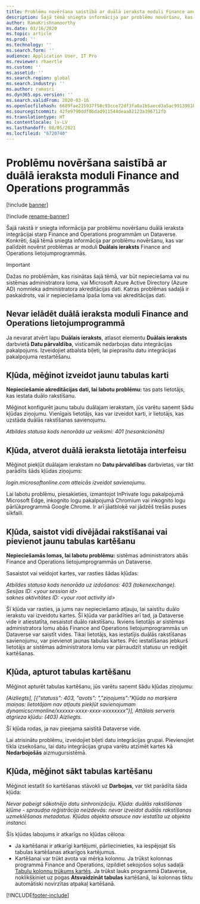 ```yaml
---
title: Problēmu novēršana saistībā ar duālā ieraksta moduli Finance and Operations programmās
description: Šajā tēmā sniegta informācija par problēmu novēršanu, kas var palīdzēt novērst problēmas ar duālā ieraksta moduli Finance and Operations lietojumprogrammās.
author: RamaKrishnamoorthy
ms.date: 03/16/2020
ms.topic: article
ms.prod: ''
ms.technology: ''
ms.search.form: ''
audience: Application User, IT Pro
ms.reviewer: rhaertle
ms.custom: ''
ms.assetid: ''
ms.search.region: global
ms.search.industry: ''
ms.author: ramasri
ms.dyn365.ops.version: ''
ms.search.validFrom: 2020-03-16
ms.openlocfilehash: 6689fae215937f58c93cce72df3fa0a1b5aecd3a5ac9913981b253344a1ba13f
ms.sourcegitcommit: 42fe9790ddf0bdad911544deaa82123a396712fb
ms.translationtype: HT
ms.contentlocale: lv-LV
ms.lasthandoff: 08/05/2021
ms.locfileid: "6720740"
---
```

# <a name="troubleshoot-dual-write-issues-in-finance-and-operations-apps"></a>Problēmu novēršana saistībā ar duālā ieraksta moduli Finance and Operations programmās

[!include [banner](../../includes/banner.md)]

[!include [rename-banner](~/includes/cc-data-platform-banner.md)]

Šajā rakstā ir sniegta informācija par problēmu novēršanu duālā ieraksta integrācijai starp Finance and Operations programmām un Dataverse. Konkrēti, šajā tēmā sniegta informācija par problēmu novēršanu, kas var palīdzēt novērst problēmas ar moduli **Duālais ieraksts** Finance and Operations lietojumprogrammās.

> [!IMPORTANT]
> Dažas no problēmām, kas risinātas šajā tēmā, var būt nepieciešama vai nu sistēmas administratora loma, vai Microsoft Azure Active Directory (Azure AD) nomnieka administratora akreditācijas dati. Katras problēmas sadaļā ir paskaidrots, vai ir nepieciešama īpaša loma vai akreditācijas dati.

## <a name="you-cant-load-the-dual-write-module-in-a-finance-and-operations-app"></a>Nevar ielādēt duālā ieraksta moduli Finance and Operations lietojumprogrammā

Ja nevarat atvērt lapu **Duālais ieraksts**, atlasot elementu **Duālais ieraksts** darbvietā **Datu pārvaldība**, visticamāk nedarbojas datu integrācijas pakalpojums. Izveidojiet atbalsta biļeti, lai pieprasītu datu integrācijas pakalpojuma restartēšanu.

## <a name="error-when-you-try-to-create-a-new-table-map"></a>Kļūda, mēģinot izveidot jaunu tabulas karti

**Nepieciešamie akreditācijas dati, lai labotu problēmu:** tas pats lietotājs, kas iestata duālo rakstīšanu.

Mēģinot konfigurēt jaunu tabulu duālajam ierakstam, jūs varētu saņemt šādu kļūdas ziņojumu. Vienīgais lietotājs, kas var izveidot karti, ir lietotājs, kas uzstāda duālās rakstīšanas savienojumu.

*Atbildes statusa kods nenorāda uz veiksmi: 401 (nesankcionēts)*


## <a name="error-when-you-open-the-dual-write-user-interface"></a>Kļūda, atverot duālā ieraksta lietotāja interfeisu

Mēģinot piekļūt duālajam ierakstam no **Datu pārvaldības** darbvietas, var tikt parādīts šāds kļūdas ziņojums:

*login.microsoftonline.com atteicās izveidot savienojumu.*

Lai labotu problēmu, piesakieties, izmantojot InPrivate logu pakalpojumā Microsoft Edge, inkognito logu pakalpojumā Chromium vai inkognito logu pārlūkprogrammā Google Chrome. Ir arī jāatbloķē vai jādzēš trešās puses sīkfaili.

## <a name="error-when-you-link-the-environment-for-dual-write-or-add-a-new-table-mapping"></a>Kļūda, saistot vidi divējādai rakstīšanai vai pievienot jaunu tabulas kartēšanu

**Nepieciešamās lomas, lai labotu problēmu:** sistēmas administrators abās Finance and Operations lietojumprogrammās un Dataverse.

Sasaistot vai veidojot kartes, var rasties šādas kļūdas:

*Atbildes statusa kods nenorāda uz izdošanos: 403 (tokenexchange).<br> Sesijas ID: \<your session id\><br> saknes aktivitātes ID: \<your root activity id\>*

Šī kļūda var rasties, ja jums nav nepieciešamo atļauju, lai saistītu duālo ierakstu vai izveidotu kartes. Šī kļūda var parādīties arī tad, ja Dataverse vide ir atiestatīta, nesaistot duālo rakstīšanu. Ikviens lietotājs ar sistēmas administratora lomu abās Finance and Operations lietojumprogrammās un Dataverse var saistīt vides. Tikai lietotājs, kas iestatījis duālās rakstīšanas savienojumu, var pievienot jaunas tabulas kartes. Pēc iestatīšanas jebkurš lietotājs ar sistēmas administratora lomu var pārraudzīt statusu un rediģēt kartēšanas.

## <a name="error-when-you-stop-the-table-mapping"></a>Kļūda, apturot tabulas kartēšanu

Mēģinot apturēt tabulas kartēšanu, jūs varētu saņemt šādu kļūdas ziņojumu:

*\[Aizliegts\], \[{"statuss": 403, "avots": ","ziņojums":"Kļūda no marķiera maiņas: lietotājam nav atļauts piekļūt savienojumam dynamicscrmonline/xxxxxx-xxxx-xxxx-xxxxxxxx"}\], Attālais serveris atgrieza kļūdu: (403) Aizliegts.*

Šī kļūda rodas, ja nav pieejama saistītā Dataverse vide.

Lai atrisinātu problēmu, izveidojiet biļeti datu integrācijas grupai. Pievienojiet tīkla izsekošanu, lai datu integrācijas grupa varētu atzīmēt kartes kā **Nedarbojošās** aizmugursistēmā.

## <a name="error-while-trying-to-start-a-table-mapping"></a>Kļūda, mēģinot sākt tabulas kartēšanu

Mēģinot iestatīt šo kartēšanas stāvokli uz **Darbojas**, var tikt parādīta šāda kļūda:

*Nevar pabeigt sākotnējo datu sinhronizāciju. Kļūda: duālās rakstīšanas kļūme - spraudņa reģistrācija neizdevās: nevar izveidot duālās rakstīšanas uzmeklēšanas metadatus. Kļūdas objekta atsauce nav iestatīta uz objekta instanci.*

Šīs kļūdas labojums ir atkarīgs no kļūdas cēloņa:

+ Ja kartēšanai ir atkarīgi kartējumi, pārliecinieties, ka iespējojat šīs tabulas kartēšanas atkarīgos kartējumus.
+ Kartēšanai var trūkt avota vai mērķa kolonnu. Ja trūkst kolonnas programmā Finance and Operations, izpildiet sekojošos soļus sadaļā [Tabulu kolonnu trūkums kartēs](dual-write-troubleshooting-finops-upgrades.md#missing-table-columns-issue-on-maps). Ja trūkst lauks programmā Dataverse, noklikšķiniet uz pogas **Atsvaidzināt tabulas** kartēšanā, lai kolonnas tiktu automātiski novirzītas atpakaļ kartēšanā.


[!INCLUDE[footer-include](../../../../includes/footer-banner.md)]